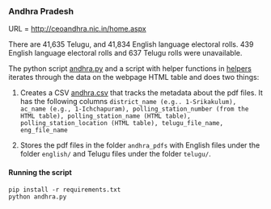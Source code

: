 ### Andhra Pradesh

URL = http://ceoandhra.nic.in/home.aspx

There are 41,635 Telugu, and 41,834 English language electoral rolls. 439 English language electoral rolls and 637 Telugu rolls were unavailable. 

The python script [andhra.py](andhra.py) and a script with helper functions in [helpers](helpers/) iterates through the data on the webpage HTML table and does two things:

1. Creates a CSV [andhra.csv](andhra.csv) that tracks the metadata about the pdf files. It has the following columns `district_name (e.g.. 1-Srikakulum), ac_name (e.g., 1-Ichchapuram), polling_station_number (from the HTML table), polling_station_name (HTML table), polling_station_location (HTML table), telugu_file_name, eng_file_name`

2. Stores the pdf files in the folder `andhra_pdfs` with English files under the folder `english/` and Telugu files under the folder `telugu/`.

#### Running the script

```
pip install -r requirements.txt
python andhra.py
```
